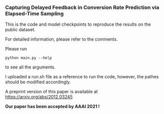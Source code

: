 ### Capturing Delayed Feedback in Conversion Rate Prediction via Elapsed-Time Sampling

This is the code and model checkpoints to reproduce the results on the public dataset.

For detailed information, please refer to the comments.

Please run 
```
python main.py --help
```
to see all the arguments.

I uploaded a run.sh file as a reference to run the code, however, the pathes should be modified accordingly.

A preprint version of this paper is available at https://arxiv.org/abs/2012.03245

**Our paper has been accepted by AAAI 2021 !**
